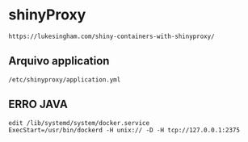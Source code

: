 # shinyProxy
```
https://lukesingham.com/shiny-containers-with-shinyproxy/
```

## Arquivo application
```
/etc/shinyproxy/application.yml

```
## ERRO JAVA 
```
edit /lib/systemd/system/docker.service
ExecStart=/usr/bin/dockerd -H unix:// -D -H tcp://127.0.0.1:2375
````
